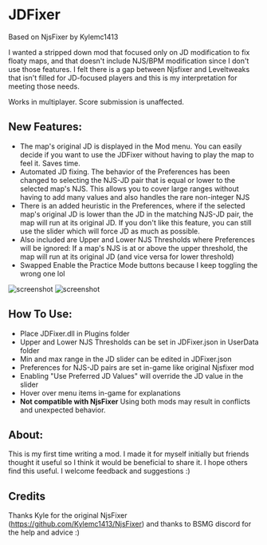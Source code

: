 # JDFixer

Based on NjsFixer by Kylemc1413

I wanted a stripped down mod that focused only on JD modification to fix floaty maps, and that doesn't include NJS/BPM modification since I don't use those features. I felt there is a gap between Njsfixer and Leveltweaks that isn't filled for JD-focused players and this is my interpretation for meeting those needs.

Works in multiplayer. Score submission is unaffected.

## New Features:
- The map's original JD is displayed in the Mod menu. You can easily decide if you want to use the JDFixer without having to play the map to feel it. Saves time.
- Automated JD fixing. The behavior of the Preferences has been changed to selecting the NJS-JD pair that is equal or lower to the selected map's NJS. This allows you to cover large ranges without having to add many values and also handles the rare non-integer NJS
- There is an added heuristic in the Preferences, where if the selected map's original JD is lower than the JD in the matching NJS-JD pair, the map will run at its original JD. If you don't like this feature, you can still use the slider which will force JD as much as possible.
- Also included are Upper and Lower NJS Thresholds where Preferences will be ignored: If a map's NJS is at or above the upper threshold, the map will run at its original JD (and vice versa for lower threshold)
- Swapped Enable the Practice Mode buttons because I keep toggling the wrong one lol

![screenshot](https://github.com/zeph-yr/JDFixer/blob/master/menu1_small.png)
![screenshot](https://github.com/zeph-yr/JDFixer/blob/master/menu2_small.png)

## How To Use:
- Place JDFixer.dll in Plugins folder
- Upper and Lower NJS Thresholds can be set in JDFixer.json in UserData folder
- Min and max range in the JD slider can be edited in JDFixer.json
- Preferences for NJS-JD pairs are set in-game like original Njsfixer mod
- Enabling "Use Preferred JD Values" will override the JD value in the slider
- Hover over menu items in-game for explanations
- **Not compatible with NjsFixer** Using both mods may result in conflicts and unexpected behavior.

## About:
This is my first time writing a mod. I made it for myself initially but friends thought it useful so I think it would be beneficial to share it. I hope others find this useful.
I welcome feedback and suggestions :) 

## Credits
Thanks Kyle for the original NjsFixer (https://github.com/Kylemc1413/NjsFixer) and thanks to BSMG discord for the help and advice :)
